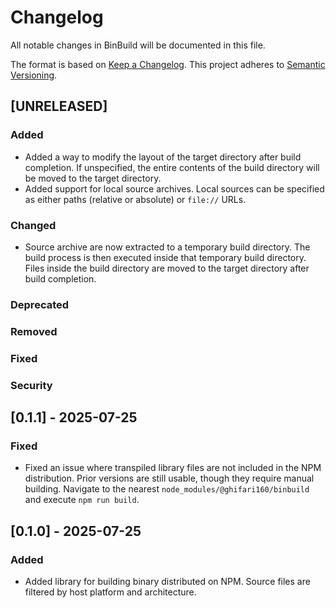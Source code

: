 <!-- markdownlint-disable MD024 -->

# Changelog

All notable changes in BinBuild will be documented in this file.

The format is based on [Keep a Changelog](https://keepachangelog.com/en/1.1.0/).
This project adheres to [Semantic Versioning](https://semver.org/spec/v2.0.0.html).

## [UNRELEASED]

### Added

- Added a way to modify the layout of the target directory after build completion.
  If unspecified, the entire contents of the build directory will be moved to the target directory.
- Added support for local source archives.
  Local sources can be specified as either paths (relative or absolute) or `file://` URLs.

### Changed

- Source archive are now extracted to a temporary build directory.
  The build process is then executed inside that temporary build directory.
  Files inside the build directory are moved to the target directory after build completion.

### Deprecated

### Removed

### Fixed

### Security

## [0.1.1] - 2025-07-25

### Fixed

- Fixed an issue where transpiled library files are not included in the NPM distribution.
  Prior versions are still usable, though they require manual building.
  Navigate to the nearest `node_modules/@ghifari160/binbuild` and execute `npm run build`.

## [0.1.0] - 2025-07-25

### Added

- Added library for building binary distributed on NPM.
  Source files are filtered by host platform and architecture.
